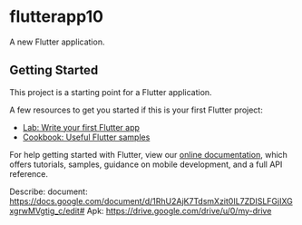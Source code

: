 # flutterapp10

A new Flutter application.

## Getting Started

This project is a starting point for a Flutter application.

A few resources to get you started if this is your first Flutter project:

- [Lab: Write your first Flutter app](https://flutter.dev/docs/get-started/codelab)
- [Cookbook: Useful Flutter samples](https://flutter.dev/docs/cookbook)

For help getting started with Flutter, view our
[online documentation](https://flutter.dev/docs), which offers tutorials,
samples, guidance on mobile development, and a full API reference.

Describe:
document: https://docs.google.com/document/d/1RhU2AjK7TdsmXzit0IL7ZDISLFGjIXGxgrwMVgtig_c/edit#
Apk: https://drive.google.com/drive/u/0/my-drive

